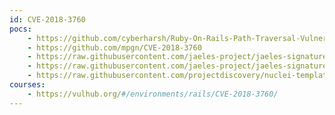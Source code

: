 ```yaml
---
id: CVE-2018-3760
pocs:
    - https://github.com/cyberharsh/Ruby-On-Rails-Path-Traversal-Vulnerability-CVE-2018-3760-
    - https://github.com/mpgn/CVE-2018-3760
    - https://raw.githubusercontent.com/jaeles-project/jaeles-signatures/master/cves/rails-cve-2018-3760.yaml
    - https://raw.githubusercontent.com/jaeles-project/jaeles-signatures/master/cves/rails-sprockets-info-leak-cve-2018-3760.yaml
    - https://raw.githubusercontent.com/projectdiscovery/nuclei-templates/master/cves/CVE-2018-3760.yaml
courses:
    - https://vulhub.org/#/environments/rails/CVE-2018-3760/
---
```

